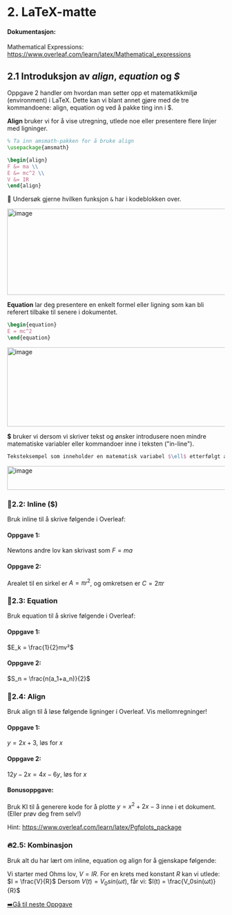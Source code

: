 # 2. LaTeX-matte

#### Dokumentasjon:

Mathematical Expressions: https://www.overleaf.com/learn/latex/Mathematical_expressions

## 2.1 Introduksjon av *align*, *equation* og *$*

Oppgave 2 handler om hvordan man setter opp et matematikkmiljø (environment) i LaTeX. Dette kan vi blant annet gjøre med de tre kommandoene: align, equation og ved å pakke ting inn i $.

**Align** bruker vi for å vise utregning, utlede noe eller presentere flere linjer med ligninger.

```latex
% Ta inn amsmath-pakken for å bruke align
\usepackage{amsmath}

\begin{align}
F &= ma \\
E &= mc^2 \\
V &= IR
\end{align}
```

🔎 Undersøk gjerne hvilken funksjon `&` har i kodeblokken over.

<img width="1101" height="199" alt="image" src="https://github.com/user-attachments/assets/9cc4faf7-0442-4118-926a-62ee3a62a7d2" />


**Equation** lar deg presentere en enkelt formel eller ligning som kan bli referert tilbake til senere i dokumentet.
```latex
\begin{equation}
E = mc^2
\end{equation}
```
<img width="877" height="183" alt="image" src="https://github.com/user-attachments/assets/eb747cfc-31d6-4a20-a5bc-8b68cb354aca" />


**$** bruker vi dersom vi skriver tekst og ønsker introdusere noen mindre matematiske variabler eller kommandoer inne i teksten ("in-line").

```latex
Teksteksempel som inneholder en matematisk variabel $\ell$ etterfølgt av mer tekst.
```

<img width="874" height="55" alt="image" src="https://github.com/user-attachments/assets/833c7cf6-3421-4717-8598-e64d78f2a364" />


### 🌱2.2: Inline ($)
Bruk inline til å skrive følgende i Overleaf:

#### Oppgave 1:
Newtons andre lov kan skrivast som $F=ma$

#### Oppgave 2:
Arealet til en sirkel er $A=πr^2$, og omkretsen er $C=2πr$


### 🌳2.3: Equation
Bruk equation til å skrive følgende i Overleaf:

#### Oppgave 1:
$E_k = \frac{1}{2}mv²$

#### Oppgave 2:
$S_n = \frac{n(a_1+a_n)}{2}$


### 🌲2.4: Align

Bruk align til å løse følgende ligninger i Overleaf. Vis mellomregninger!

#### Oppgave 1: 
$y = 2x+3$, løs for $x$

#### Oppgave 2:
$12y - 2x = 4x - 6y$, løs for $x$

#### Bonusoppgave:

Bruk KI til å generere kode for å plotte $y = x^{2} +2x -3$ inne i et dokument. (Eller prøv deg frem selv!)

Hint: https://www.overleaf.com/learn/latex/Pgfplots_package


### 🔥2.5: Kombinasjon
Bruk alt du har lært om inline, equation og align for å gjenskape følgende:

Vi starter med Ohms lov, $V = IR$.
For en krets med konstant $R$ kan vi utlede:
$I = \frac{V}{R}$
Dersom $V(t) = V_0sin(ωt)$, får vi:
$I(t) = \frac{V_0sin(ωt)}{R}$


[➡️Gå til neste Oppgave](https://github.com/magnusgrande/LaTeX-intro/blob/main/oppgave-3/README.md)

